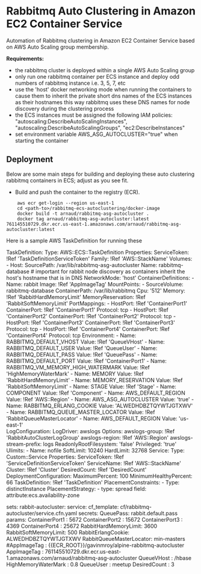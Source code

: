 Rabbitmq Auto Clustering in Amazon EC2 Container Service
========================================================

Automation of Rabbitmq clustering in Amazon EC2 Container Service based on AWS Auto Scaling group membership.

**Requirements:**

- the rabbitmq cluster is deployed within a single AWS Auto Scaling group
- only run one rabbitmq container per ECS instance and deploy odd numbers of rabbitmq instance i.e. 3, 5, 7, etc
- use the 'host' docker networking mode when running the containers to cause them to inherit the private short dns names of the ECS instances as their hostnames this way rabbitmq
uses these DNS names for node discovery during the clustering process
- the ECS instances must be assigned the following IAM policies:
"autoscaling:DescribeAutoScalingInstances",
"autoscaling:DescribeAutoScalingGroups",
"ec2:DescribeInstances"
- set environment variable AWS_ASG_AUTOCLUSTER="true" when starting the container


Deployment
----------
Below are some main steps for building and deploying these auto clustering rabbitmq containers in ECS; adjust as you see fit.

* Build and push the container to the registry (ECR).

```
    aws ecr get-login --region us-east-1
    cd <path-to>/rabbitmq-ecs-autoclustering/docker-image
    docker build -t arnaud/rabbitmq-asg-autocluster .
    docker tag arnaud/rabbitmq-asg-autocluster:latest 761145510729.dkr.ecr.us-east-1.amazonaws.com/arnaud/rabbitmq-asg-autocluster:latest

```

Here is a sample AWS TaskDefinition for running these 


  TaskDefinition:
    Type: AWS::ECS::TaskDefinition
    Properties:
      ServiceToken: !Ref 'TaskDefinitionServiceToken'
      Family: !Ref 'AWS::StackName'
      Volumes:
      - Host:
          SourcePath: /var/lib/rabbitmq-asg-autocluster
        Name: rabbitmq-database
      # important for rabbit node discovery as containers inherit the host's hostname that is in DNS 
      NetworkMode: 'host'
      ContainerDefinitions:
      - Name: rabbit
        Image: !Ref 'AppImageTag'
        MountPoints:
        - SourceVolume: rabbitmq-database
          ContainerPath: /var/lib/rabbitmq
        Cpu: '512'
        Memory: !Ref 'RabbitHardMemoryLimit'
        MemoryReservation: !Ref 'RabbitSoftMemoryLimit'
        PortMappings:
        - HostPort: !Ref 'ContainerPort1'
          ContainerPort: !Ref 'ContainerPort1'
          Protocol: tcp
        - HostPort: !Ref 'ContainerPort2'
          ContainerPort: !Ref 'ContainerPort2'
          Protocol: tcp
        - HostPort: !Ref 'ContainerPort3'
          ContainerPort: !Ref 'ContainerPort3'
          Protocol: tcp
        - HostPort: !Ref 'ContainerPort4'
          ContainerPort: !Ref 'ContainerPort4'
          Protocol: tcp
        Environment:
        - Name: RABBITMQ_DEFAULT_VHOST
          Value: !Ref 'QueueVHost'
        - Name: RABBITMQ_DEFAULT_USER
          Value: !Ref 'QueueUser'
        - Name: RABBITMQ_DEFAULT_PASS
          Value: !Ref 'QueuePass'
        - Name: RABBITMQ_DEFAULT_PORT
          Value: !Ref 'ContainerPort1'
        - Name: RABBITMQ_VM_MEMORY_HIGH_WATERMARK
          Value: !Ref 'HighMemoryWaterMark'
        - Name: MEMORY
          Value: !Ref 'RabbitHardMemoryLimit'
        - Name: MEMORY_RESERVATION
          Value: !Ref 'RabbitSoftMemoryLimit'
        - Name: STAGE
          Value: !Ref 'Stage'
        - Name: COMPONENT
          Value: !Ref 'Component'
        - Name: AWS_DEFAULT_REGION
          Value: !Ref 'AWS::Region'
        - Name: AWS_ASG_AUTOCLUSTER
          Value: 'true'
        - Name: RABBITMQ_ERLANG_COOKIE
          Value: 'ALWEDHDBZTQYWTJGTXWV'
        - Name: RABBITMQ_QUEUE_MASTER_LOCATOR
          Value: !Ref 'RabbitQueueMasterLocator'
        - Name: AWS_DEFAULT_REGION
          Value: 'us-east-1'        
        LogConfiguration:
          LogDriver: awslogs
          Options:
            awslogs-group: !Ref 'RabbitAutoClusterLogGroup'
            awslogs-region: !Ref 'AWS::Region'
            awslogs-stream-prefix: logs
        ReadonlyRootFilesystem: 'false'
        Privileged: 'true'
        Ulimits:
        - Name: nofile
          SoftLimit: 10240
          HardLimit: 32768
  Service:
    Type: Custom::Service
    Properties:
      ServiceToken: !Ref 'ServiceDefinitionServiceToken'
      ServiceName: !Ref 'AWS::StackName'
      Cluster: !Ref 'Cluster'
      DesiredCount: !Ref 'DesiredCount'
      DeploymentConfiguration:
        MaximumPercent: 100
        MinimumHealthyPercent: 66
      TaskDefinition: !Ref 'TaskDefinition'
      PlacementConstraints:
      - Type: distinctInstance
      PlacementStrategy:
      - type: spread
        field: attribute:ecs.availability-zone

    



  sets:
    rabbit-autocluster:
      service:
        cf_template: cf/rabbitmq-autocluster/service.cfn.yaml
        secrets:
          QueuePass: rabbit.default.pass
        params:
          ContainerPort1    : 5672
          ContainerPort2    : 15672
          ContainerPort3    : 4369
          ContainerPort4    : 25672
          RabbitHardMemoryLimit: 3600
          RabbitSoftMemoryLimit: 500
          RabbitErlangCookie: ALWEDHDBZTQYWTJGTXWV
          RabbitQueueMasterLocator: min-masters
          #AppImageTag : {{ECR_ROOT}}/gavinmroy/alpine-rabbitmq-autocluster
          AppImageTag : 761145510729.dkr.ecr.us-east-1.amazonaws.com/arnaud/rabbitmq-asg-autocluster
          QueueVHost : /hbase
          HighMemoryWaterMark : 0.8
          QueueUser  : meetup
          DesiredCount      : 3